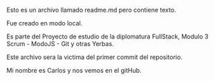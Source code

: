 Esto es un archivo llamado readme.md
pero contiene texto.

Fue creado en modo local.

Es parte del Proyecto de estudio
de la diplomatura FullStack,
Modulo 3 Scrum - ModoJS - Git y otras Yerbas.

Este archivo sera la victima del primer commit
del repositorio.

Mi nombre es Carlos y nos vemos en el gitHub.